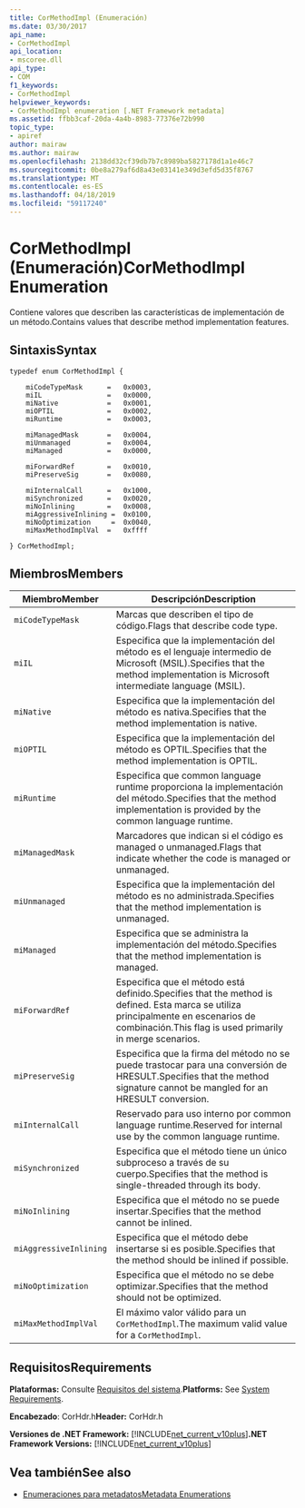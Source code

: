 ```yaml
---
title: CorMethodImpl (Enumeración)
ms.date: 03/30/2017
api_name:
- CorMethodImpl
api_location:
- mscoree.dll
api_type:
- COM
f1_keywords:
- CorMethodImpl
helpviewer_keywords:
- CorMethodImpl enumeration [.NET Framework metadata]
ms.assetid: ffbb3caf-20da-4a4b-8983-77376e72b990
topic_type:
- apiref
author: mairaw
ms.author: mairaw
ms.openlocfilehash: 2138dd32cf39db7b7c8989ba5827178d1a1e46c7
ms.sourcegitcommit: 0be8a279af6d8a43e03141e349d3efd5d35f8767
ms.translationtype: MT
ms.contentlocale: es-ES
ms.lasthandoff: 04/18/2019
ms.locfileid: "59117240"
---
```

# <a name="cormethodimpl-enumeration"></a><span data-ttu-id="4e77d-102">CorMethodImpl (Enumeración)</span><span class="sxs-lookup"><span data-stu-id="4e77d-102">CorMethodImpl Enumeration</span></span>
<span data-ttu-id="4e77d-103">Contiene valores que describen las características de implementación de un método.</span><span class="sxs-lookup"><span data-stu-id="4e77d-103">Contains values that describe method implementation features.</span></span>  
  
## <a name="syntax"></a><span data-ttu-id="4e77d-104">Sintaxis</span><span class="sxs-lookup"><span data-stu-id="4e77d-104">Syntax</span></span>  
  
```  
typedef enum CorMethodImpl {  
  
    miCodeTypeMask      =   0x0003,  
    miIL                =   0x0000,  
    miNative            =   0x0001,  
    miOPTIL             =   0x0002,  
    miRuntime           =   0x0003,  
  
    miManagedMask       =   0x0004,  
    miUnmanaged         =   0x0004,  
    miManaged           =   0x0000,  
  
    miForwardRef        =   0x0010,  
    miPreserveSig       =   0x0080,  
  
    miInternalCall      =   0x1000,  
    miSynchronized      =   0x0020,  
    miNoInlining        =   0x0008,  
    miAggressiveInlining =  0x0100,  
    miNoOptimization     =  0x0040,  
    miMaxMethodImplVal  =   0xffff  
  
} CorMethodImpl;  
```  
  
## <a name="members"></a><span data-ttu-id="4e77d-105">Miembros</span><span class="sxs-lookup"><span data-stu-id="4e77d-105">Members</span></span>  
  
|<span data-ttu-id="4e77d-106">Miembro</span><span class="sxs-lookup"><span data-stu-id="4e77d-106">Member</span></span>|<span data-ttu-id="4e77d-107">Descripción</span><span class="sxs-lookup"><span data-stu-id="4e77d-107">Description</span></span>|  
|------------|-----------------|  
|`miCodeTypeMask`|<span data-ttu-id="4e77d-108">Marcas que describen el tipo de código.</span><span class="sxs-lookup"><span data-stu-id="4e77d-108">Flags that describe code type.</span></span>|  
|`miIL`|<span data-ttu-id="4e77d-109">Especifica que la implementación del método es el lenguaje intermedio de Microsoft (MSIL).</span><span class="sxs-lookup"><span data-stu-id="4e77d-109">Specifies that the method implementation is Microsoft intermediate language (MSIL).</span></span>|  
|`miNative`|<span data-ttu-id="4e77d-110">Especifica que la implementación del método es nativa.</span><span class="sxs-lookup"><span data-stu-id="4e77d-110">Specifies that the method implementation is native.</span></span>|  
|`miOPTIL`|<span data-ttu-id="4e77d-111">Especifica que la implementación del método es OPTIL.</span><span class="sxs-lookup"><span data-stu-id="4e77d-111">Specifies that the method implementation is OPTIL.</span></span>|  
|`miRuntime`|<span data-ttu-id="4e77d-112">Especifica que common language runtime proporciona la implementación del método.</span><span class="sxs-lookup"><span data-stu-id="4e77d-112">Specifies that the method implementation is provided by the common language runtime.</span></span>|  
|`miManagedMask`|<span data-ttu-id="4e77d-113">Marcadores que indican si el código es managed o unmanaged.</span><span class="sxs-lookup"><span data-stu-id="4e77d-113">Flags that indicate whether the code is managed or unmanaged.</span></span>|  
|`miUnmanaged`|<span data-ttu-id="4e77d-114">Especifica que la implementación del método es no administrada.</span><span class="sxs-lookup"><span data-stu-id="4e77d-114">Specifies that the method implementation is unmanaged.</span></span>|  
|`miManaged`|<span data-ttu-id="4e77d-115">Especifica que se administra la implementación del método.</span><span class="sxs-lookup"><span data-stu-id="4e77d-115">Specifies that the method implementation is managed.</span></span>|  
|`miForwardRef`|<span data-ttu-id="4e77d-116">Especifica que el método está definido.</span><span class="sxs-lookup"><span data-stu-id="4e77d-116">Specifies that the method is defined.</span></span> <span data-ttu-id="4e77d-117">Esta marca se utiliza principalmente en escenarios de combinación.</span><span class="sxs-lookup"><span data-stu-id="4e77d-117">This flag is used primarily in merge scenarios.</span></span>|  
|`miPreserveSig`|<span data-ttu-id="4e77d-118">Especifica que la firma del método no se puede trastocar para una conversión de HRESULT.</span><span class="sxs-lookup"><span data-stu-id="4e77d-118">Specifies that the method signature cannot be mangled for an HRESULT conversion.</span></span>|  
|`miInternalCall`|<span data-ttu-id="4e77d-119">Reservado para uso interno por common language runtime.</span><span class="sxs-lookup"><span data-stu-id="4e77d-119">Reserved for internal use by the common language runtime.</span></span>|  
|`miSynchronized`|<span data-ttu-id="4e77d-120">Especifica que el método tiene un único subproceso a través de su cuerpo.</span><span class="sxs-lookup"><span data-stu-id="4e77d-120">Specifies that the method is single-threaded through its body.</span></span>|  
|`miNoInlining`|<span data-ttu-id="4e77d-121">Especifica que el método no se puede insertar.</span><span class="sxs-lookup"><span data-stu-id="4e77d-121">Specifies that the method cannot be inlined.</span></span>|  
|`miAggressiveInlining`|<span data-ttu-id="4e77d-122">Especifica que el método debe insertarse si es posible.</span><span class="sxs-lookup"><span data-stu-id="4e77d-122">Specifies that the method should be inlined if possible.</span></span>|  
|`miNoOptimization`|<span data-ttu-id="4e77d-123">Especifica que el método no se debe optimizar.</span><span class="sxs-lookup"><span data-stu-id="4e77d-123">Specifies that the method should not be optimized.</span></span>|  
|`miMaxMethodImplVal`|<span data-ttu-id="4e77d-124">El máximo valor válido para un `CorMethodImpl`.</span><span class="sxs-lookup"><span data-stu-id="4e77d-124">The maximum valid value for a `CorMethodImpl`.</span></span>|  
  
## <a name="requirements"></a><span data-ttu-id="4e77d-125">Requisitos</span><span class="sxs-lookup"><span data-stu-id="4e77d-125">Requirements</span></span>  
 <span data-ttu-id="4e77d-126">**Plataformas:** Consulte [Requisitos del sistema](../../../../docs/framework/get-started/system-requirements.md).</span><span class="sxs-lookup"><span data-stu-id="4e77d-126">**Platforms:** See [System Requirements](../../../../docs/framework/get-started/system-requirements.md).</span></span>  
  
 <span data-ttu-id="4e77d-127">**Encabezado**: CorHdr.h</span><span class="sxs-lookup"><span data-stu-id="4e77d-127">**Header:** CorHdr.h</span></span>  
  
 <span data-ttu-id="4e77d-128">**Versiones de .NET Framework:** [!INCLUDE[net_current_v10plus](../../../../includes/net-current-v10plus-md.md)]</span><span class="sxs-lookup"><span data-stu-id="4e77d-128">**.NET Framework Versions:** [!INCLUDE[net_current_v10plus](../../../../includes/net-current-v10plus-md.md)]</span></span>  
  
## <a name="see-also"></a><span data-ttu-id="4e77d-129">Vea también</span><span class="sxs-lookup"><span data-stu-id="4e77d-129">See also</span></span>

- [<span data-ttu-id="4e77d-130">Enumeraciones para metadatos</span><span class="sxs-lookup"><span data-stu-id="4e77d-130">Metadata Enumerations</span></span>](../../../../docs/framework/unmanaged-api/metadata/metadata-enumerations.md)
